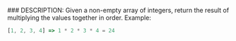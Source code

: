 ### DESCRIPTION:
Given a non-empty array of integers, return the result of multiplying the values together in order. Example:

```js
[1, 2, 3, 4] => 1 * 2 * 3 * 4 = 24
```